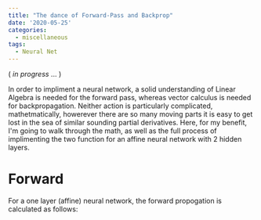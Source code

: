 ```yaml
---
title: "The dance of Forward-Pass and Backprop"
date: '2020-05-25'
categories:
  - miscellaneous
tags:
  - Neural Net
---
```


( *in progress* ... )

In order to impliment a neural network, a solid understanding of Linear Algebra is needed for the forward pass, whereas vector calculus is needed for backpropagation. Neither action is particularly complicated, mathetmatically, howerever there are so many moving parts it is easy to get lost in the sea of similar sounding partial derivatives. Here, for my benefit, I'm going to walk through the math, as well as the full process of implimenting the two function for an affine neural network with 2 hidden layers.

# Forward

For a one layer (affine) neural network, the forward propogation is calculated as follows:
<img src="{{ site.url }}{{ site.baseurl }}/assets/images/NN_forward.jpg" alt="">
